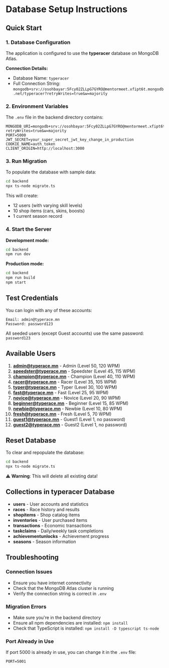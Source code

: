 # Database Setup Instructions

## Quick Start

### 1. Database Configuration
The application is configured to use the **typeracer** database on MongoDB Atlas.

**Connection Details:**
- Database Name: `typeracer`
- Full Connection String: `mongodb+srv://osohbayar:5Fcy02ZLLpG7GYRO@mentormeet.xfipt6t.mongodb.net/typeracer?retryWrites=true&w=majority`

### 2. Environment Variables
The `.env` file in the backend directory contains:
```
MONGODB_URI=mongodb+srv://osohbayar:5Fcy02ZLLpG7GYRO@mentormeet.xfipt6t.mongodb.net/typeracer?retryWrites=true&w=majority
PORT=5000
JWT_SECRET=your_super_secret_jwt_key_change_in_production
COOKIE_NAME=auth_token
CLIENT_ORIGIN=http://localhost:3000
```

### 3. Run Migration
To populate the database with sample data:

```bash
cd backend
npx ts-node migrate.ts
```

This will create:
- 12 users (with varying skill levels)
- 10 shop items (cars, skins, boosts)
- 1 current season record

### 4. Start the Server

**Development mode:**
```bash
cd backend
npm run dev
```

**Production mode:**
```bash
cd backend
npm run build
npm start
```

## Test Credentials

You can login with any of these accounts:
```
Email: admin@typerace.mn
Password: password123
```

All seeded users (except Guest accounts) use the same password: `password123`

## Available Users

1. **admin@typerace.mn** - Admin (Level 50, 120 WPM)
2. **speedster@typerace.mn** - Speedster (Level 45, 115 WPM)
3. **champion@typerace.mn** - Champion (Level 40, 110 WPM)
4. **racer@typerace.mn** - Racer (Level 35, 105 WPM)
5. **typer@typerace.mn** - Typer (Level 30, 100 WPM)
6. **fast@typerace.mn** - Fast (Level 25, 95 WPM)
7. **novice@typerace.mn** - Novice (Level 20, 90 WPM)
8. **beginner@typerace.mn** - Beginner (Level 15, 85 WPM)
9. **newbie@typerace.mn** - Newbie (Level 10, 80 WPM)
10. **fresh@typerace.mn** - Fresh (Level 5, 70 WPM)
11. **guest1@typerace.mn** - Guest1 (Level 1, no password)
12. **guest2@typerace.mn** - Guest2 (Level 1, no password)

## Reset Database

To clear and repopulate the database:

```bash
cd backend
npx ts-node migrate.ts
```

⚠️ **Warning**: This will delete all existing data!

## Collections in typeracer Database

- **users** - User accounts and statistics
- **races** - Race history and results
- **shopitems** - Shop catalog items
- **inventories** - User purchased items
- **transactions** - Economic transactions
- **taskclaims** - Daily/weekly task completions
- **achievementunlocks** - Achievement progress
- **seasons** - Season information

## Troubleshooting

### Connection Issues
- Ensure you have internet connectivity
- Check that the MongoDB Atlas cluster is running
- Verify the connection string is correct in `.env`

### Migration Errors
- Make sure you're in the backend directory
- Ensure all npm dependencies are installed: `npm install`
- Check that TypeScript is installed: `npm install -D typescript ts-node`

### Port Already in Use
If port 5000 is already in use, you can change it in the `.env` file:
```
PORT=5001
```


